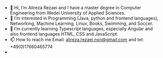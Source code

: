 - 👋 Hi, I’m Alireza Rezaei and I have a master degree in Computer Engineering from Wedel University of Applied Sciences. 
- 👀 I’m interested in Programming (Java, python and frontend languages), Networking, Machine Learning, Linux, Books, Swimming, and Soccer.
- 🌱 I’m currently learning Typescript languages, especially Angular and also frontend languages HTML, CSS and JavaScript. 
- 📫 How to reach me Email: alireza.rezaei.nsn@gmail.com and tel: +49(0)17660465774
- 

